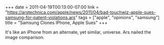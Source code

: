 +++
date = 2011-04-19T00:13:00-07:00
link = "https://arstechnica.com/apple/news/2011/04/bad-touchwiz-apple-sues-samsung-for-patent-violations.ars"
tags = ["apple", "opinions", "samsung"]
title = "Samsung Clones IPhone, Apple Sues"
+++

It's like an iPhone from an alternate, yet similar, universe. Ars nailed the image comparison.
